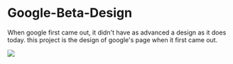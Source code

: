 # Google-Beta-Design


When google first came out, it didn't have as advanced a design as it does today. this project is the design of google's page when it first came out.


![](https://github.com/muhittinorhan/googledesign/blob/main/Ads%C4%B1z%20tasar%C4%B1m%20(2).gif)

